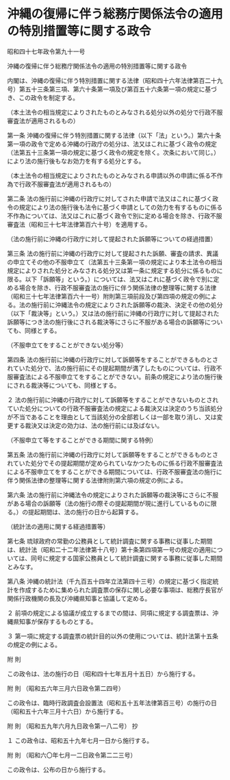 # 沖縄の復帰に伴う総務庁関係法令の適用の特別措置等に関する政令

昭和四十七年政令第九十一号

沖縄の復帰に伴う総務庁関係法令の適用の特別措置等に関する政令

内閣は、沖縄の復帰に伴う特別措置に関する法律（昭和四十六年法律第百二十九号）第五十三条第三項、第六十条第一項及び第百五十六条第一項の規定に基づき、この政令を制定する。

（本土法令の相当規定によりされたものとみなされる処分以外の処分で行政不服審査法が適用されるもの）

第一条 沖縄の復帰に伴う特別措置に関する法律（以下「法」という。）第六十条第一項の政令で定める沖縄の行政庁の処分は、法又はこれに基づく政令の規定（法第五十三条第一項の規定に基づく政令の規定を除く。次条において同じ。）により法の施行後もなお効力を有する処分とする。

（本土法令の相当規定によりされたものとみなされる申請以外の申請に係る不作為で行政不服審査法が適用されるもの）

第二条 法の施行前に沖縄の行政庁に対してされた申請で法又はこれに基づく政令の規定により法の施行後も法令に基づく申請としての効力を有するものに係る不作為については、法又はこれに基づく政令で別に定める場合を除き、行政不服審査法（昭和三十七年法律第百六十号）を適用する。

（法の施行前に沖縄の行政庁に対して提起された訴願等についての経過措置）

第三条 法の施行前に沖縄の行政庁に対して提起された訴願、審査の請求、異議の申立てその他の不服申立て（法第五十三条第一項の規定により本土法令の相当規定によりされた処分とみなされる処分又は第一条に規定する処分に係るものに限る。以下「訴願等」という。）については、法又はこれに基づく政令で別に定める場合を除き、行政不服審査法の施行に伴う関係法律の整理等に関する法律（昭和三十七年法律第百六十一号）附則第三項前段及び第四項の規定の例による。法の施行前に沖縄法令の規定によりされた訴願等の裁決、決定その他の処分（以下「裁決等」という。）又は法の施行前に沖縄の行政庁に対して提起された訴願等につき法の施行後にされる裁決等にさらに不服がある場合の訴願等についても、同様とする。

（不服申立てをすることができない処分等）

第四条 法の施行前に沖縄の行政庁に対して訴願等をすることができるものとされていた処分で、法の施行前にその提起期間が満了したものについては、行政不服審査法による不服申立てをすることができない。前条の規定により法の施行後にされる裁決等についても、同様とする。

２ 法の施行前に沖縄の行政庁に対して訴願等をすることができないものとされていた処分についての行政不服審査法の規定による裁決又は決定のうち当該処分が不当であることを理由として当該処分の全部若しくは一部を取り消し、又は変更する裁決又は決定の効力は、法の施行前には及ばない。

（不服申立て等をすることができる期間に関する特例）

第五条 法の施行前に沖縄の行政庁に対して訴願等をすることができるものとされていた処分でその提起期間が定められていなかつたものに係る行政不服審査法による不服申立てをすることができる期間については、行政不服審査法の施行に伴う関係法律の整理等に関する法律附則第六項の規定の例による。

第六条 法の施行前に沖縄法令の規定によりされた訴願等の裁決等にさらに不服がある場合の訴願等（法の施行の際その提起期間が現に進行しているものに限る。）の提起期間は、法の施行の日から起算する。

（統計法の適用に関する経過措置等）

第七条 琉球政府の常勤の公務員として統計調査に関する事務に従事した期間は、統計法（昭和二十二年法律第十八号）第十条第四項第一号の規定の適用については、同号に規定する国家公務員として統計調査に関する事務に従事した期間とみなす。

第八条 沖縄の統計法（千九百五十四年立法第四十三号）の規定に基づく指定統計を作成するために集められた調査票の保存に関し必要な事項は、総務庁長官が関係行政機関の長及び沖縄県知事と協議して定める。

２ 前項の規定による協議が成立するまでの間は、同項に規定する調査票は、沖縄県知事が保存するものとする。

３ 第一項に規定する調査票の統計目的以外の使用については、統計法第十五条の規定の例による。

附 則

この政令は、法の施行の日（昭和四十七年五月十五日）から施行する。

附 則 （昭和五六年三月六日政令第二四号）

この政令は、臨時行政調査会設置法（昭和五十五年法律第百三号）の施行の日（昭和五十六年三月十六日）から施行する。

附 則 （昭和五九年六月九日政令第一八二号） 抄

１ この政令は、昭和五十九年七月一日から施行する。

附 則 （昭和六〇年七月一二日政令第二二三号）

この政令は、公布の日から施行する。

